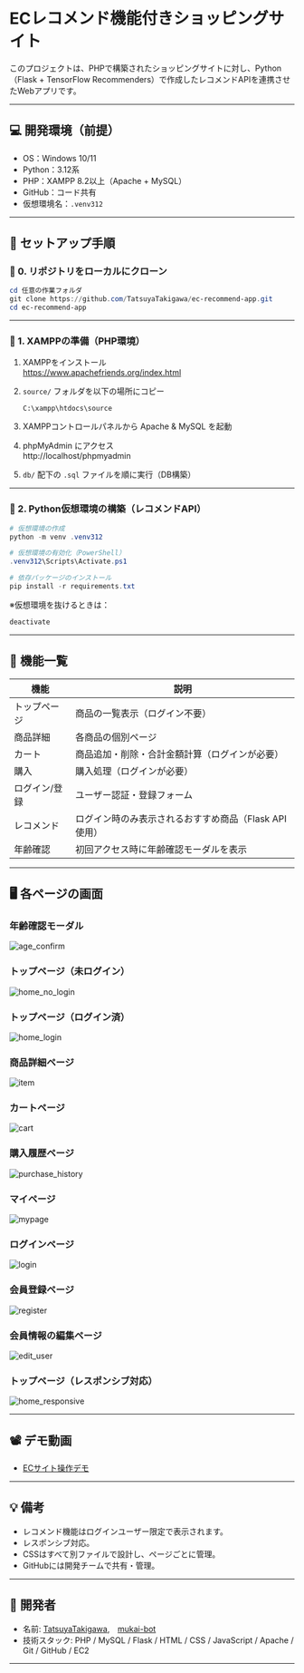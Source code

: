 # ECレコメンド機能付きショッピングサイト

このプロジェクトは、PHPで構築されたショッピングサイトに対し、Python（Flask + TensorFlow Recommenders）で作成したレコメンドAPIを連携させたWebアプリです。

---

## 💻 開発環境（前提）

- OS：Windows 10/11
- Python：3.12系
- PHP：XAMPP 8.2以上（Apache + MySQL）
- GitHub：コード共有
- 仮想環境名：`.venv312`

---

## 🧪 セットアップ手順

### 🔸 0. リポジトリをローカルにクローン

```powershell
cd 任意の作業フォルダ
git clone https://github.com/TatsuyaTakigawa/ec-recommend-app.git
cd ec-recommend-app
```

---


### 🔸 1. XAMPPの準備（PHP環境）

1. XAMPPをインストール  
   https://www.apachefriends.org/index.html

2. `source/` フォルダを以下の場所にコピー  
   ```
   C:\xampp\htdocs\source
   ```

3. XAMPPコントロールパネルから Apache & MySQL を起動

4. phpMyAdmin にアクセス  
   http://localhost/phpmyadmin

5. `db/` 配下の `.sql` ファイルを順に実行（DB構築）

---


### 🔸 2. Python仮想環境の構築（レコメンドAPI）

```powershell
# 仮想環境の作成
python -m venv .venv312

# 仮想環境の有効化（PowerShell）
.venv312\Scripts\Activate.ps1

# 依存パッケージのインストール
pip install -r requirements.txt
```

※仮想環境を抜けるときは：

```powershell
deactivate
```

---

## 🔧 機能一覧

| 機能         | 説明 |
|--------------|------|
| トップページ | 商品の一覧表示（ログイン不要） |
| 商品詳細     | 各商品の個別ページ |
| カート       | 商品追加・削除・合計金額計算（ログインが必要）|
| 購入         | 購入処理（ログインが必要） |
| ログイン/登録 | ユーザー認証・登録フォーム |
| レコメンド   | ログイン時のみ表示されるおすすめ商品（Flask API使用） |
| 年齢確認     | 初回アクセス時に年齢確認モーダルを表示 |

---

## 🖥️ 各ページの画面

### 年齢確認モーダル
![age_confirm](./screenshots/age_confirm.png)

### トップページ（未ログイン）
![home_no_login](./screenshots/home_no_login.png)

### トップページ（ログイン済）
![home_login](./screenshots/home_login.png)

### 商品詳細ページ
![item](./screenshots/item.png)

### カートページ
![cart](./screenshots/cart.png)

### 購入履歴ページ
![purchase_history](./screenshots/purchase_history.png)

### マイページ
![mypage](./screenshots/mypage.png)

### ログインページ
![login](./screenshots/login.png)

### 会員登録ページ
![register](./screenshots/register.png)

### 会員情報の編集ページ
![edit_user](./screenshots/edit_user.png)

### トップページ（レスポンシブ対応）
![home_responsive](./screenshots/home_responsive.png)

---

## 📽️ デモ動画

- [ECサイト操作デモ](https://drive.google.com/file/d/1UhAUpzvR4OY_B1sPqj3X9gmZSC2Ah4AB/view?usp=sharing)

---

## 💡 備考

- レコメンド機能はログインユーザー限定で表示されます。
- レスポンシブ対応。
- CSSはすべて別ファイルで設計し、ページごとに管理。
- GitHubには開発チームで共有・管理。

---

## 👤 開発者

- 名前: [TatsuyaTakigawa](https://github.com/TatsuyaTakigawa),　[mukai-bot](https://github.com/mukai-bot)
- 技術スタック: PHP / MySQL / Flask / HTML / CSS / JavaScript / Apache / Git / GitHub / EC2

---
